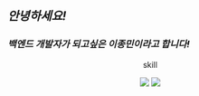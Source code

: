 ## *안녕하세요!*

### *백엔드 개발자가 되고싶은 이종민이라고 합니다!*


<div align="center">
  <P> skill </p>
  <img src="https://img.shields.io/badge/Python-3766AB?style=flat-square&logo=Python&logoColor=white"/>
  <img src="https://img.shields.io/badge/Springboot-6DB33F?style=flat-square&logo=springboot&logoColor=white"/>
</div>


<!--
**beginner2201/beginner2201** is a ✨ _special_ ✨ repository because its `README.md` (this file) appears on your GitHub profile.

Here are some ideas to get you started:

- 🔭 I’m currently working on ...
- 🌱 I’m currently learning ...
- 👯 I’m looking to collaborate on ...
- 🤔 I’m looking for help with ...
- 💬 Ask me about ...
- 📫 How to reach me: ...
- 😄 Pronouns: ...
- ⚡ Fun fact: ...
-->
